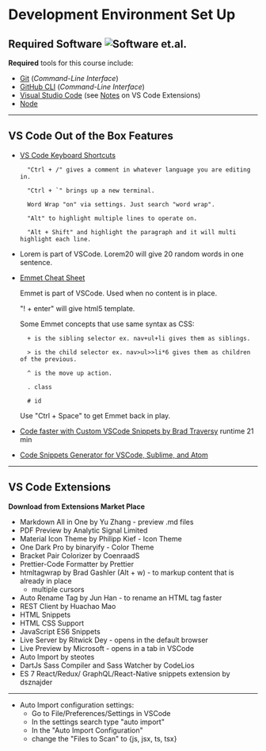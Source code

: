 # Development Environment Set Up

## Required Software ![Software et.al.](./images/code.png)

**Required** tools for this course include:

- [Git](https://git-scm.com/) (*Command-Line Interface*)
- [GitHub CLI](https://cli.github.com/) (*Command-Line Interface*)
- [Visual Studio Code](https://code.visualstudio.com) (see [Notes](#vs-code-extensions) on VS Code Extensions)
- [Node](https://nodejs.org/en/)

----

## VS Code Out of the Box Features

- [VS Code Keyboard Shortcuts](https://code.visualstudio.com/shortcuts/keyboard-shortcuts-windows.pdf)
  
        "Ctrl + /" gives a comment in whatever language you are editing in.
        
        "Ctrl + `" brings up a new terminal.

        Word Wrap "on" via settings. Just search "word wrap".
        
        "Alt" to highlight multiple lines to operate on.
        
        "Alt + Shift" and highlight the paragraph and it will multi highlight each line.

- Lorem is part of VSCode. Lorem20 will give 20 random words in one sentence.

- [Emmet Cheat Sheet](https://docs.emmet.io/cheat-sheet/)
    
    Emmet is part of VSCode. Used when no content is in place.
    
    "! + enter" will give html5 template.

    Some Emmet concepts that use same syntax as CSS:

        + is the sibling selector ex. nav+ul+li gives them as siblings.
  
        > is the child selector ex. nav>ul>>li*6 gives them as children of the previous.

        ^ is the move up action.

        . class

        # id

    Use "Ctrl + Space" to get Emmet back in play.

- [Code faster with Custom VSCode Snippets by Brad Traversy](https://www.youtube.com/watch?v=JIqk9UxgKEc) runtime 21 min
- [Code Snippets Generator for VSCode, Sublime, and Atom](https://snippet-generator.app/)

----

## VS Code Extensions

**Download from Extensions Market Place**

- Markdown All in One by Yu Zhang - preview .md files
- PDF Preview by Analytic Signal Limited
- Material Icon Theme by Philipp Kief - Icon Theme
- One Dark Pro by binaryify - Color Theme
- Bracket Pair Colorizer by CoenraadS
- Prettier-Code Formatter by Prettier
- htmltagwrap by Brad Gashler (Alt + w) - to markup content that is already in place
    - multiple cursors
- Auto Rename Tag by Jun Han - to rename an HTML tag faster
- REST Client by Huachao Mao
- HTML Snippets
- HTML CSS Support
- JavaScript ES6 Snippets
- Live Server by Ritwick Dey - opens in the default browser
- Live Preview by Microsoft - opens in a tab in VSCode
- Auto Import by steotes
- DartJs Sass Compiler and Sass Watcher by CodeLios
- ES 7 React/Redux/ GraphQL/React-Native snippets extension by dsznajder

----

- Auto Import configuration settings:
  - Go to File/Preferences/Settings in VSCode
  - In the settings search type "auto import"
  - In the "Auto Import Configuration"
  - change the "Files to Scan" to {js, jsx, ts, tsx}